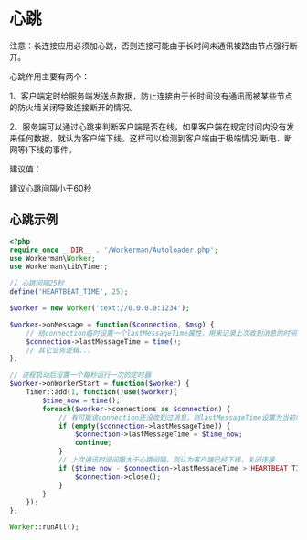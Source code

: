 # 心跳

注意：长连接应用必须加心跳，否则连接可能由于长时间未通讯被路由节点强行断开。

心跳作用主要有两个：

1、客户端定时给服务端发送点数据，防止连接由于长时间没有通讯而被某些节点的防火墙关闭导致连接断开的情况。

2、服务端可以通过心跳来判断客户端是否在线，如果客户端在规定时间内没有发来任何数据，就认为客户端下线。这样可以检测到客户端由于极端情况(断电、断网等)下线的事件。

建议值：

建议心跳间隔小于60秒

## 心跳示例
```php
<?php
require_once __DIR__ . '/Workerman/Autoloader.php';
use Workerman\Worker;
use Workerman\Lib\Timer;

// 心跳间隔25秒
define('HEARTBEAT_TIME', 25);

$worker = new Worker('text://0.0.0.0:1234');

$worker->onMessage = function($connection, $msg) {
    // 给connection临时设置一个lastMessageTime属性，用来记录上次收到消息的时间
    $connection->lastMessageTime = time();
    // 其它业务逻辑...
};

// 进程启动后设置一个每秒运行一次的定时器
$worker->onWorkerStart = function($worker) {
    Timer::add(1, function()use($worker){
        $time_now = time();
        foreach($worker->connections as $connection) {
            // 有可能该connection还没收到过消息，则lastMessageTime设置为当前时间
            if (empty($connection->lastMessageTime)) {
                $connection->lastMessageTime = $time_now;
                continue;
            }
            // 上次通讯时间间隔大于心跳间隔，则认为客户端已经下线，关闭连接
            if ($time_now - $connection->lastMessageTime > HEARTBEAT_TIME) {
                $connection->close();
            }
        }
    });
};

Worker::runAll();
```
